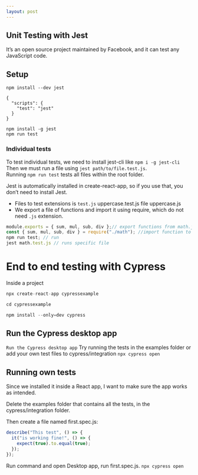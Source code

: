 ```yaml
---
layout: post
---
```


## Unit Testing with Jest

It’s an open source project maintained by Facebook, and it can test any JavaScript code.

## Setup

```
npm install --dev jest

{
  "scripts": {
    "test": "jest"
  }
}

npm install -g jest
npm run test
```

### Individual tests

To test individual tests, we need to install jest-cli like `npm i -g jest-cli` Then we must run a file using `jest path/to/file.test.js`.  
 Running `npm run test` tests all files within the root folder.

Jest is automatically installed in create-react-app, so if you use that, you don’t need to install Jest.

- Files to test extensions is `test.js`
  uppercase.test.js
  file uppercase.js
- We export a file of functions and import it using require, which do not need `.js` extension.

```js
module.exports = { sum, mul, sub, div };// export functions from math.js
const { sum, mul, sub, div } = require("./math"); //import function to math.test.js
npm run test; // run
jest math.test.js // runs specific file
```

# End to end testing with Cypress

Inside a project

```js
npx create-react-app cypressexample

cd cypressexample

npm install --only=dev cypress
```

## Run the Cypress desktop app

`Run the Cypress desktop app`
Try running the tests in the examples folder or add your own test files to cypress/integration
`npx cypress open`

## Running own tests

Since we installed it inside a React app, I want to make sure the app works as intended.

Delete the examples folder that contains all the tests, in the cypress/integration folder.

Then create a file named first.spec.js:

```js
describe("This test", () => {
  it("is working fine!", () => {
    expect(true).to.equal(true);
  });
});
```

Run command and open Desktop app, run first.spec.js.
`npx cypress open`

